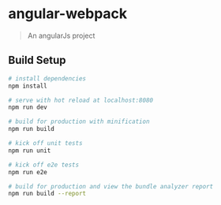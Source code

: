 # angular-webpack

> An angularJs project

## Build Setup

``` bash
# install dependencies
npm install

# serve with hot reload at localhost:8080
npm run dev

# build for production with minification
npm run build

# kick off unit tests
npm run unit

# kick off e2e tests
npm run e2e

# build for production and view the bundle analyzer report
npm run build --report
```
